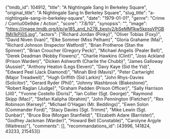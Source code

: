 {"tmdb_id": 104912, "title": "A Nightingale Sang In Berkeley Square", "original_title": "A Nightingale Sang In Berkeley Square", "slug_title": "a-nightingale-sang-in-berkeley-square", "date": "1979-01-01", "genre": "Crime / Com\u00e9die / Action", "score": "7.8/10", "synopsis": "", "image": "https://image.tmdb.org/t/p/w185_and_h278_bestv2/bSeMM1kw5kpssVPGB1Mii1kPi0S.jpg", "actors": ["Richard Jordan (Pinky)", "Oliver Tobias (Foxy)", "David Niven (Ivan)", "Elke Sommer (Miss Pelham)", "Gloria Grahame (Ma)", "Richard Johnson (Inspector Watford)", "Brian Protheroe (Stan the Spinner)", "Brian Croucher (Gregory Peck)", "Michael Angelis (Pealer Bell)", "Derek Deadman (Nobby Flowers)", "Charlie Hawkins (Clint)", "Joss Ackland (Prison Warden)", "Dicken Ashworth (Charlie the Chubb)", "James Galloway (Aussie)", "Anthony Heaton (Legs Eleven)", "Davy Kaye (Sid the Yid)", "Edward Peel (Jack Diamond)", "Minah Bird (Mavis)", "Peter Cartwright (Major Treadwell)", "Hugh Griffith (Sid Larkin)", "John Rhys-Davies (Solicitor)", "Gerard Ryder (Phil)", "Johnny Washbrook (Blakestone)", "Robert Raglan (Judge)", "Graham Padden (Prison Officer)", "Sally Harrison (Jill)", "Yvonne Costello (Doris)", "Ian Collier (Sgt. George)", "Raymond Skipp (Mac)", "Stefan Kalipha (Ibrahim)", "John Pennington (Fletcher)", "Rex Robinson (Kersey)", "Michael O'Hagan (Mr. Beddings)", "Ewen Solon (Commander Ford)", "Stacy Davies (Sgt. Trimm)", "Mike Lewin (Sgt. Dunbar)", "Bruce Boa (Morgan Stanfield)", "Elizabeth Adare (Barrister)", "Godfrey Jackman (Warder)", "Howard Bell (Constable)", "Carolyne Argyle (Waitress)"], "comments": [], "recommandations_id": [43996, 141824, 43233, 215453]}